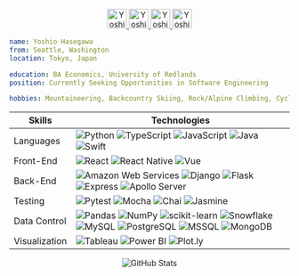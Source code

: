 <p align="center">
  <a href="https://www.linkedin.com/in/yoshiohasegawa">
    <img alt="Yoshio's LinkedIn" width="35px" src="https://image.flaticon.com/icons/png/512/1409/1409945.png" />
  </a>
  <a href="https://twitter.com/yoshiohasegawa">
    <img alt="Yoshio's Twitter" width="35px" src="https://image.flaticon.com/icons/png/512/179/179342.png" />
  </a>
  <a href="https://www.instagram.com/yoshioshasegawa">
    <img alt="Yoshio's Instagram" width="35px" src="https://image.flaticon.com/icons/png/512/2111/2111463.png" />
  </a>
  <a href="https://open.spotify.com/user/yoshiohasegawa206">
    <img alt="Yoshio's Spotify" width="35px" src="https://image.flaticon.com/icons/png/512/174/174872.png" />
  </a>
</p>

```yaml
name: Yoshio Hasegawa
from: Seattle, Washington
location: Tokyo, Japan

education: BA Economics, University of Redlands
position: Currently Seeking Opportunities in Software Engineering

hobbies: Mountaineering, Backcountry Skiing, Rock/Alpine Climbing, Cycling, Hiking, Traveling
```

<table align="center">
  <thead>
    <tr>
      <th>Skills</th>
      <th>Technologies</th>
    </tr>
  </thead>
  <tbody>
    <tr>
      <td>Languages</td>
      <td>
        <img alt="Python" src="https://img.shields.io/badge/-Python-000?&logo=python" />
        <img alt="TypeScript" src="https://img.shields.io/badge/-TypeScript-000?&logo=typescript" />
        <img alt="JavaScript" src="https://img.shields.io/badge/-JavaScript-000?&logo=javascript" />
        <img alt="Java" src="https://img.shields.io/badge/-Java-000?&logo=java&logoColor=007396" />
        <img alt="Swift" src="https://img.shields.io/badge/-Swift-000?&logo=swift" />
      </td>
    </tr>
    <tr>
      <td>Front-End</td>
      <td>
        <img alt="React" src="https://img.shields.io/badge/-React-000?&logo=react" />
        <img alt="React Native" src="https://img.shields.io/badge/-React%20Native-000?&logo=react" />
        <img alt="Vue" src="https://img.shields.io/badge/-Vue-000?logo=vue.js" />
      </td>
    </tr>
    <tr>
      <td>Back-End</td>
      <td>
        <img alt="Amazon Web Services" src="https://img.shields.io/badge/-AWS-000?&logo=amazon-aws&logoColor=F90" />
        <img alt="Django" src="https://img.shields.io/badge/-Django-000?&logo=django" />
        <img alt="Flask" src="https://img.shields.io/badge/-Flask-000?logo=flask" />
        <img alt="Express" src="https://img.shields.io/badge/-Express-000?logo=express" />
        <img alt="Apollo Server" src="https://img.shields.io/badge/-Apollo%20Server-000?logo=apollo-graphql" />
      </td>
    </tr>
    <tr>
      <td>Testing</td>
      <td>
        <img alt="Pytest" src="https://img.shields.io/badge/-Pytest-000?logo=pytest" />
        <img alt="Mocha" src="https://img.shields.io/badge/-Mocha-000?logo=mocha" />
        <img alt="Chai" src="https://img.shields.io/badge/-Chai-000?logo=chai" />
        <img alt="Jasmine" src="https://img.shields.io/badge/-Jasmine-000?logo=jasmine" />
      </td>
    </tr>
    <tr>
      <td>Data Control</td>
      <td>
        <img alt="Pandas" src="https://img.shields.io/badge/-Pandas-000?logo=pandas" />
        <img alt="NumPy" src="https://img.shields.io/badge/-NumPy-000?logo=numpy" />
        <img alt="scikit-learn" src="https://img.shields.io/badge/-scikit%20learn-000?logo=scikitlearn" />
        <img alt="Snowflake" src="https://img.shields.io/badge/-Snowflake-000?logo=snowflake" />
        <img alt="MySQL" src="https://img.shields.io/badge/-MySQL-000?logo=mysql" />
        <img alt="PostgreSQL" src="https://img.shields.io/badge/-PostgreSQL-000?logo=postgresql" />
        <img alt="MSSQL" src="https://img.shields.io/badge/-MSSQL-000?logo=microsoft-sql-server" />
        <img alt="MongoDB" src="https://img.shields.io/badge/-MongoDB-000?logo=mongodb" />
      </td>
    </tr>
    <tr>
      <td>Visualization</td>
      <td>
        <img alt="Tableau" src="https://img.shields.io/badge/-Tableau-000?logo=tableau" />
        <img alt="Power BI" src="https://img.shields.io/badge/-Power%20BI-000?logo=power-bi" />
        <img alt="Plot.ly" src="https://img.shields.io/badge/-plotly-000?logo=plotly" />
      </td>
    </tr>
  </tbody>
</table>

<div align="center">
  <img 
       alt="GitHub Stats" 
       src="https://github-readme-stats.vercel.app/api?username=yoshiohasegawa&hide_border=true&show_icons=true&bg_color=283038&title_color=00cc66&icon_color=4db2f0&text_color=cccccc&count_private=true"
           
           
  </img>
</div>

